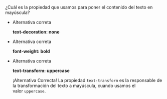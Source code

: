 ¿Cuál es la propiedad que usamos para poner el contenido del texto en mayúscula?

- Alternativa correta
    
    **text-decoration: none**
    
- Alternativa correta
    
    **font-weight: bold**
    
- Alternativa correta
    
    **text-transform: uppercase**
    
    ¡Alternativa Correcta! La propiedad `text-transform` es la responsable de la transformación del texto a mayúscula, cuando usamos el valor `uppercase`.